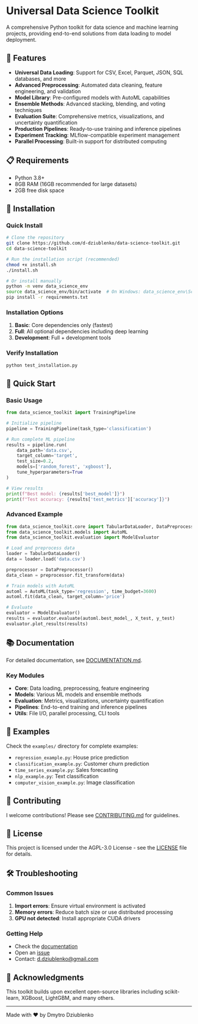# Universal Data Science Toolkit

A comprehensive Python toolkit for data science and machine learning projects, providing end-to-end solutions from data loading to model deployment.

## 🚀 Features

- **Universal Data Loading**: Support for CSV, Excel, Parquet, JSON, SQL databases, and more
- **Advanced Preprocessing**: Automated data cleaning, feature engineering, and validation
- **Model Library**: Pre-configured models with AutoML capabilities
- **Ensemble Methods**: Advanced stacking, blending, and voting techniques
- **Evaluation Suite**: Comprehensive metrics, visualizations, and uncertainty quantification
- **Production Pipelines**: Ready-to-use training and inference pipelines
- **Experiment Tracking**: MLflow-compatible experiment management
- **Parallel Processing**: Built-in support for distributed computing

## 📋 Requirements

- Python 3.8+
- 8GB RAM (16GB recommended for large datasets)
- 2GB free disk space

## 🔧 Installation

### Quick Install

```bash
# Clone the repository
git clone https://github.com/d-dziublenko/data-science-toolkit.git
cd data-science-toolkit

# Run the installation script (recommended)
chmod +x install.sh
./install.sh

# Or install manually
python -m venv data_science_env
source data_science_env/bin/activate  # On Windows: data_science_env\Scripts\activate
pip install -r requirements.txt
```

### Installation Options

1. **Basic**: Core dependencies only (fastest)
2. **Full**: All optional dependencies including deep learning
3. **Development**: Full + development tools

### Verify Installation

```bash
python test_installation.py
```

## 🎯 Quick Start

### Basic Usage

```python
from data_science_toolkit import TrainingPipeline

# Initialize pipeline
pipeline = TrainingPipeline(task_type='classification')

# Run complete ML pipeline
results = pipeline.run(
    data_path='data.csv',
    target_column='target',
    test_size=0.2,
    models=['random_forest', 'xgboost'],
    tune_hyperparameters=True
)

# View results
print(f"Best model: {results['best_model']}")
print(f"Test accuracy: {results['test_metrics']['accuracy']}")
```

### Advanced Example

```python
from data_science_toolkit.core import TabularDataLoader, DataPreprocessor
from data_science_toolkit.models import AutoML
from data_science_toolkit.evaluation import ModelEvaluator

# Load and preprocess data
loader = TabularDataLoader()
data = loader.load('data.csv')

preprocessor = DataPreprocessor()
data_clean = preprocessor.fit_transform(data)

# Train models with AutoML
automl = AutoML(task_type='regression', time_budget=3600)
automl.fit(data_clean, target_column='price')

# Evaluate
evaluator = ModelEvaluator()
results = evaluator.evaluate(automl.best_model_, X_test, y_test)
evaluator.plot_results(results)
```

## 📚 Documentation

For detailed documentation, see [DOCUMENTATION.md](DOCUMENTATION.md).

### Key Modules

- **Core**: Data loading, preprocessing, feature engineering
- **Models**: Various ML models and ensemble methods
- **Evaluation**: Metrics, visualizations, uncertainty quantification
- **Pipelines**: End-to-end training and inference pipelines
- **Utils**: File I/O, parallel processing, CLI tools

## 🧪 Examples

Check the `examples/` directory for complete examples:

- `regression_example.py`: House price prediction
- `classification_example.py`: Customer churn prediction
- `time_series_example.py`: Sales forecasting
- `nlp_example.py`: Text classification
- `computer_vision_example.py`: Image classification

## 🤝 Contributing

I welcome contributions! Please see [CONTRIBUTING.md](CONTRIBUTING.md) for guidelines.

## 📄 License

This project is licensed under the AGPL-3.0 License - see the [LICENSE](LICENSE) file for details.

## 🛠️ Troubleshooting

### Common Issues

1. **Import errors**: Ensure virtual environment is activated
2. **Memory errors**: Reduce batch size or use distributed processing
3. **GPU not detected**: Install appropriate CUDA drivers

### Getting Help

- Check the [documentation](DOCUMENTATION.md)
- Open an [issue](https://github.com/d-dziublenko/data-science-toolkit/issues)
- Contact: d.dziublenko@gmail.com

## 🙏 Acknowledgments

This toolkit builds upon excellent open-source libraries including scikit-learn, XGBoost, LightGBM, and many others.

---

Made with ❤️ by Dmytro Dziublenko
